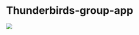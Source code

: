 # Thunderbirds-group-app

![](https://github.com/adeafblindman/Thunderbirds-group-app/blob/master/graphics/feature%201.png?raw=true)

